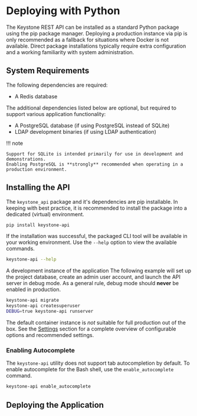 # Deploying with Python

The Keystone REST API can be installed as a standard Python package using the pip package manager.
Deploying a production instance via pip is only recommended as a fallback for situations where Docker is not available. 
Direct package installations typically require extra configuration and a working familiarity with system administration.

## System Requirements

The following dependencies are required:

- A Redis database

The additional dependencies listed below are optional, but required to support various application functionality: 

- A PostgreSQL database (if using PostgreSQL instead of SQLite)
- LDAP development binaries (if using LDAP authentication)

!!! note

    Support for SQLite is intended primarily for use in development and demonstrations.
    Enabling PostgreSQL is **strongly** recommended when operating in a production environment.

## Installing the API

The `keystone_api` package and it's dependencies are pip installable.
In keeping with best practice, it is recommended to install the package into a dedicated (virtual) environment.

```bash
pip install keystone-api
```

If the installation was successful, the packaged CLI tool will be available in your working environment.
Use the `--help` option to view the available commands.

```bash
keystone-api --help
```

A development instance of the application 
The following example will set up the project database, create an admin user account, and launch the
API server in debug mode. As a general rule, debug mode should **never** be enabled in production.

```bash
keystone-api migrate
keystone-api createsuperuser
DEBUG=true keystone-api runserver
```

The default container instance is *not* suitable for full production out of the box.
See the [Settings](#settings) section for a complete overview of configurable options and recommended settings.


### Enabling Autocomplete

The `keystone-api` utility does not support tab autocompletion by default.
To enable autocomplete for the Bash shell, use the `enable_autocomplete` command.

```bash
keystone-api enable_autocomplete
```

## Deploying the Application
